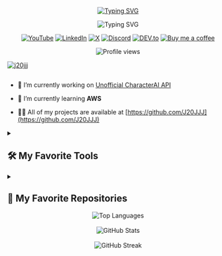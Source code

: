 <p align="center">
  <a href="https://git.io/typing-svg">
    <img src="https://readme-typing-svg.demolab.com?font=Fira+Code&weight=900&size=50&duration=2500&pause=1000&color=2E91F7&center=true&vCenter=true&repeat=false&width=435&lines=Hi+%F0%9F%91%8B%2C+I'm+Javi" alt="Typing SVG" />
  </a>
</p>


<p align="center">
  <img src="https://readme-typing-svg.demolab.com?lines=Junior+Full+Stack+Developer+%F0%9F%92%BB;Graduated+in+DAM+and+DAW+%F0%9F%8E%93;Learning+something+new+every+day+%F0%9F%9A%80;;I+enjoy+building+useful+things+with+code+%F0%9F%9B%A0%EF%B8%8F&font=Fira+Code&weight=500&size=22&duration=3500&pause=1000&color=36BCF7FF&center=true&vCenter=true&width=600&height=60" alt="Typing SVG" />
</p>

<p align="center">
  <!-- Botones sociales estilo “for‑the‑badge” -->
  <a href=""><img src="https://custom-icon-badges.demolab.com/badge/-YouTube-FF0000?style=for-the-badge&logo=youtube&logoColor=white" alt="YouTube"/></a>
  <a href=""><img src="https://custom-icon-badges.demolab.com/badge/LinkedIn-0A66C2?style=for-the-badge&logo=linkedin&logoColor=white" alt="LinkedIn"/></a>
  <a href=""><img src="https://custom-icon-badges.demolab.com/badge/X-1DA1F2?style=for-the-badge&logo=twitter&logoColor=white" alt="X"/></a>
  <a href=""><img src="https://custom-icon-badges.demolab.com/badge/Discord-5865F2?style=for-the-badge&logo=discord&logoColor=white" alt="Discord"/></a>
  <a href=""><img src="https://custom-icon-badges.demolab.com/badge/DEV.to-0A0A0A?style=for-the-badge&logo=devdotto&logoColor=white" alt="DEV.to"/></a>
  <a href=""><img src="https://custom-icon-badges.demolab.com/badge/Buy%20me%20a%20coffee-F16061?style=for-the-badge&logo=ko-fi&logoColor=white" alt="Buy me a coffee"/></a>
</p>


<p align="center">
  <img src="https://komarev.com/ghpvc/?username=J20JJJ&label=👁‍🗨%20Profile%20views&color=blueviolet&style=for-the-badge" alt="Profile views" />
</p>


<p align="left"> <a href="https://github.com/ryo-ma/github-profile-trophy"><img src="https://github-profile-trophy.vercel.app/?username=j20jjj" alt="j20jjj" /></a> </p>

<p align="left"> <a href="https://twitter.com/" target="blank"><img src="https://img.shields.io/twitter/follow/?logo=twitter&style=for-the-badge" alt="" /></a> </p>

- 🔭 I’m currently working on [Unofficial CharacterAI API](https://github.com/J20JJJ/characterIAapi.git)

- 🌱 I’m currently learning **AWS**

- 👨‍💻 All of my projects are available at [https://github.com/J20JJJ](https://github.com/J20JJJ)


<details> 
  <summary><h2>🛠️ My Favorite Tools</h2></summary>

<h3>👨‍💻 Programming and Markup Languages</h3>

<p>
  <a href="#"><img alt="Bash" src="https://img.shields.io/badge/Bash-121011.svg?logo=gnu-bash&logoColor=white"></a>
  <a href="#"><img alt="C" src="https://custom-icon-badges.demolab.com/badge/C-03599C.svg?logo=c-in-hexagon&logoColor=white"></a>
  <a href="#"><img alt="C++" src="https://custom-icon-badges.demolab.com/badge/C++-9C033A.svg?logo=cpp2&logoColor=white"></a>
  <a href="#"><img alt="C#" src="https://custom-icon-badges.demolab.com/badge/C%23-68217A.svg?logo=cs2&logoColor=white"></a>
  <a href="#"><img alt="CSS" src="https://img.shields.io/badge/CSS-1572B6.svg?logo=css3&logoColor=white"></a>
  <a href="#"><img alt="SCSS" src="https://img.shields.io/badge/SCSS-CC6699.svg?logo=sass&logoColor=white"></a>
  <a href="#"><img alt="Groovy" src="https://custom-icon-badges.demolab.com/badge/Groovy-4298B8.svg?logo=apachegroovy&logoColor=white"></a>
  <a href="#"><img alt="HTML" src="https://img.shields.io/badge/HTML-E34F26.svg?logo=html5&logoColor=white"></a>
  <a href="#"><img alt="Java" src="https://custom-icon-badges.demolab.com/badge/Java-007396.svg?logo=java&logoColor=white"></a>
  <a href="#"><img alt="JavaScript" src="https://img.shields.io/badge/JavaScript-F7DF1E.svg?logo=javascript&logoColor=black"></a>
  <a href="#"><img alt="GDScript" src="https://img.shields.io/badge/GDScript-355570.svg?logo=godot-engine&logoColor=white"></a>
  <a href="#"><img alt="LaTeX" src="https://img.shields.io/badge/LaTeX-008080.svg?logo=latex&logoColor=white"></a>
  <a href="#"><img alt="Markdown" src="https://img.shields.io/badge/Markdown-000000.svg?logo=markdown&logoColor=white"></a>
  <a href="#"><img alt="Node.js" src="https://img.shields.io/badge/Node.js-43853D.svg?logo=node.js&logoColor=white"></a>
  <a href="#"><img alt="PHP" src="https://img.shields.io/badge/PHP-777BB4.svg?logo=php&logoColor=white"></a>
  <a href="#"><img alt="Python" src="https://img.shields.io/badge/Python-14354C.svg?logo=python&logoColor=white"></a>
  <a href="#"><img alt="Restructured Text" src="https://img.shields.io/badge/Restructured Text-3a4148.svg?logo=readthedocs&logoColor=white"></a>
  <a href="#"><img alt="Scratch" src="https://img.shields.io/badge/Scratch-4D97FF.svg?logo=scratch&logoColor=white"></a>
  <a href="#"><img alt="Construct 2" src="https://img.shields.io/badge/Construct%202-00b56a.svg?logo=construct-3&logoColor=white"></a>
  <a href="#"><img alt="SQL" src="https://custom-icon-badges.demolab.com/badge/SQL-025E8C.svg?logo=database&logoColor=white"></a>
  <a href="#"><img alt="SVG+XML" src="https://img.shields.io/badge/SVG%2BXML-e0982c.svg?logo=svg&logoColor=white"></a>
  <a href="#"><img alt="TypeScript" src="https://img.shields.io/badge/TypeScript-007ACC.svg?logo=typescript&logoColor=white"></a>
</p>

<h3>🧰 Frameworks and Libraries</h3>

<p>
  <a href="#"><img alt="Bootstrap" src="https://img.shields.io/badge/Bootstrap-7952B3.svg?logo=bootstrap&logoColor=white"></a>
  <a href="#"><img alt="Cordova" src="https://img.shields.io/badge/-Cordova-E8E8E8?logo=apache-cordova&logoColor=black"></a>
  <a href="#"><img alt="Discord.py" src="https://custom-icon-badges.demolab.com/badge/Discord.py-0d1620.svg?logo=dpy"></a>
  <a href="#"><img alt="Electron" src="https://img.shields.io/badge/Electron-20232e.svg?logo=electron&logoColor=white"></a>
  <a href="#"><img alt="Express.js" src="https://img.shields.io/badge/Express.js-404d59.svg?logo=express&logoColor=white"></a>
  <a href="#"><img alt="Flask" src="https://img.shields.io/badge/Flask-000000.svg?logo=flask&logoColor=white"></a>
  <a href="#"><img alt="GitHub Actions" src="https://img.shields.io/badge/GitHub%20Actions-2671E5.svg?logo=github%20actions&logoColor=white"></a>
  <a href="#"><img alt="Gunicorn" src="https://img.shields.io/badge/-Gunicorn-499848.svg?logo=gunicorn&logoColor=white"></a>
  <a href="#"><img alt="Material Design" src="https://img.shields.io/badge/Material%20Design-0081CB.svg?logo=material-design&logoColor=white"></a>
  <a href="#"><img alt="Nextcord" src="https://custom-icon-badges.demolab.com/badge/Nextcord-0d1620.svg?logo=nextcord"></a>
  <a href="#"><img alt="NumPy" src="https://img.shields.io/badge/Numpy-013243.svg?logo=numpy&logoColor=white"></a>
  <a href="#"><img alt="Pandas" src="https://img.shields.io/badge/Pandas-150458.svg?logo=pandas&logoColor=white"></a>
  <a href="#"><img alt="Praw" src="https://custom-icon-badges.demolab.com/badge/Praw-ff3c0c.svg?logo=praw"></a>
  <a href="#"><img alt="Pytest" src="https://img.shields.io/badge/Pytest-0A9EDC.svg?logo=pytest&logoColor=white"></a>
  <a href="#"><img alt="React" src="https://img.shields.io/badge/React-20232a.svg?logo=react&logoColor=%2361DAFB"></a>
  <a href="#"><img alt="Vue" src="https://img.shields.io/badge/Vue.js-35495E.svg?logo=vue.js&logoColor=4FC08D"></a>
  <a href="#"><img alt="Arduino" src="https://img.shields.io/badge/-Arduino-00979D?logo=Arduino&logoColor=white"></a>
  <a href="#"><img alt="Vite" src="https://img.shields.io/badge/Vite-646CFF.svg?logo=vite&logoColor=white"></a>
  <a href="#"><img alt="Angular" src="https://img.shields.io/badge/Angular-DD0031.svg?logo=angular&logoColor=white"></a>
  <a href="#"><img alt="Symfony" src="https://img.shields.io/badge/Symfony-111111.svg?logo=symfony&logoColor=white"></a>
  <a href="#"><img alt="SymPy" src="https://img.shields.io/badge/Sympy-3B5526.svg?logo=sympy&logoColor=white"></a>
  <a href="#"><img alt="PyGame" src="https://img.shields.io/badge/PyGame-202020.svg?logo=data:image/png;base64,iVBORw0KGgoAAAANSUhEUgAAABAAAAAQCAYAAAAf8/9hAAABYklEQVQ4T52TzU7DMBBF3+MCow4RAyUgIzACExUTsAxESIJAQlkHgCWAADcCEeSMiUuFjsvluXb95P71iFybDSvN4TOyoBEhYoTzWyEfjgjBv1EVS8no+mxIvCvQXq5MKocFfNcQGxN0nlbmSVC9EjwEQ7YmI5Dk92DnMCtPgz1zV8Fy3rPEB++OJUC4XgubSwusvwhnPZwFjUv7MiUIymUyrNwYDU7rKrVqtpHK5UQKiqJAWWZQCWZTGfxvMvhrn02rTq9Xqw+EE0Xa7XZoNBJZTIZVmEYQhFlsViUSKFUYrFYH9mZDhQLjvMMAMAwDIaJBIiMjqNGAb3eXUez2Sz6fZ7hdlslt1uN+twOJfL5RKNRn1er7YBoEEAqFarTYdDrB1mGv3xEb5FwAAAABJRU5ErkJggg==&logoColor=white"></a>
  <a href="#"><img alt="Tailwind CSS" src="https://img.shields.io/badge/Tailwind%20CSS-38B2AC.svg?logo=tailwindcss&logoColor=white"></a>
  <a href="#"><img alt="WordPress" src="https://img.shields.io/badge/WordPress-21759B?logo=wordpress&logoColor=white"></a>
  <a href="#"><img alt="WPF (.NET)" src="https://img.shields.io/badge/WPF-5C2D91?logo=.net&logoColor=white"></a>
</p>


  <h3>🗄️ Databases and Cloud Hosting</h3>

<p>
  <a href="#"><img alt="GitHub Pages" src="https://img.shields.io/badge/GitHub%20Pages-327FC7.svg?logo=github&logoColor=white"></a>
  <a href="#"><img alt="AWS" src="https://img.shields.io/badge/AWS-FF9900.svg?logo=amazon&logoColor=white"></a>
  <a href="#"><img alt="Netlify" src="https://img.shields.io/badge/Netlify-00C7B7.svg?logo=netlify&logoColor=white"></a>
  <a href="#"><img alt="MongoDB" src="https://img.shields.io/badge/MongoDB-4ea94b.svg?logo=mongodb&logoColor=white"></a>
  <a href="#"><img alt="MySQL" src="https://img.shields.io/badge/MySQL-00f.svg?logo=mysql&logoColor=white"></a>
  <a href="#"><img alt="Notion" src="https://img.shields.io/badge/Notion-010101.svg?logo=notion&logoColor=white"></a>
  <a href="#"><img alt="Oracle" src="https://img.shields.io/badge/Oracle-F80000.svg?logo=oracle&logoColor=white"></a>
  <a href="#"><img alt="PostgreSQL" src="https://img.shields.io/badge/PostgreSQL-316192.svg?logo=postgresql&logoColor=white"></a>
  <a href="#"><img alt="Render" src="https://img.shields.io/badge/Render-00979D.svg?logo=render&logoColor=white"></a>
  <a href="#"><img alt="SQLite" src="https://img.shields.io/badge/SQLite-07405e.svg?logo=sqlite&logoColor=white"></a>
  <a href="#"><img alt="Vercel" src="https://img.shields.io/badge/Vercel-000000.svg?logo=vercel&logoColor=white"></a>
  <a href="#"><img alt="Supabase" src="https://img.shields.io/badge/Supabase-3ECF8E.svg?logo=supabase&logoColor=white"></a>
  <a href="#"><img alt="Koyeb" src="https://img.shields.io/badge/Koyeb-3D3EEB.svg?logo=koyeb&logoColor=white"></a>
</p>


  <h3>💻 Software and Tools</h3>

<p>
  <a href="#"><img alt="Adobe" src="https://img.shields.io/badge/Adobe-FF0000.svg?logo=adobe&logoColor=white"></a>
  <a href="#"><img alt="Android" src="https://img.shields.io/badge/Android-3DDC84?logo=android&logoColor=white"></a>
  <a href="#"><img alt="Android Studio" src="https://img.shields.io/badge/Android%20Studio-008678.svg?logo=android-studio&logoColor=white"></a>
  <a href="#"><img alt="Arch Linux" src="https://img.shields.io/badge/Arch%20Linux-1793D1.svg?logo=arch-linux&logoColor=white"></a>
  <a href="#"><img alt="Audacity" src="https://img.shields.io/badge/-Audacity-0000CC?logo=audacity&logoColor=white"></a>
  <a href="#"><img alt="Bitwarden" src="https://img.shields.io/badge/-Bitwarden-175DDC?logo=bitwarden&logoColor=white"></a>
  <a href="#"><img alt="Brave" src="https://img.shields.io/badge/-Brave-FB542B?logo=brave&logoColor=white"></a>
  <a href="#"><img alt="Construct 3" src="https://img.shields.io/badge/Construct%203-00b56a.svg?logo=construct-3&logoColor=white"></a>
  <a href="#"><img alt="Dark Reader" src="https://img.shields.io/badge/-Dark%20Reader-141E24?logo=dark-reader&logoColor=white"></a>
  <a href="#"><img alt="DBeaver" src="https://custom-icon-badges.demolab.com/badge/-Dbeaver-372923?logo=dbeaver-mono&logoColor=white"></a>
  <a href="#"><img alt="Discord" src="https://img.shields.io/badge/-Discord-5865F2.svg?logo=discord&logoColor=white"></a>
  <a href="#"><img alt="Git" src="https://img.shields.io/badge/Git-F05033.svg?logo=git&logoColor=white"></a>
  <a href="#"><img alt="GitHub Desktop" src="https://img.shields.io/badge/GitHub%20Desktop-8034A9.svg?logo=github&logoColor=white"></a>
  <a href="#"><img alt="Google Sheets" src="https://img.shields.io/badge/Sheets-34A853.svg?logo=google%20sheets&logoColor=white"></a>
  <a href="#"><img alt="Inkscape" src="https://img.shields.io/badge/Inkscape-000000?logo=Inkscape&logoColor=white"></a>
  <a href="#"><img alt="Jupyter" src="https://img.shields.io/badge/Jupyter-F37626.svg?logo=Jupyter&logoColor=white"></a>
  <a href="#"><img alt="OBS Studio" src="https://img.shields.io/badge/-OBS-302E31?logo=obs-studio&logoColor=white"></a>
  <a href="#"><img alt="Photopea" src="https://img.shields.io/badge/Photopea-18A497?logo=photopea&logoColor=white"></a>
  <a href="#"><img alt="Postman" src="https://img.shields.io/badge/Postman-FF6C37?logo=postman&logoColor=white"></a>
  <a href="#"><img alt="Thunder Client" src="https://img.shields.io/badge/Thunder%20Client-1E90FF.svg?logo=thunder-client&logoColor=white"></a>
  <a href="#"><img alt="Git Graph" src="https://img.shields.io/badge/Git%20Graph-888888.svg?logo=git&logoColor=white"></a>
  <a href="#"><img alt="Live Server" src="https://img.shields.io/badge/Live%20Server-339933.svg?logo=live-server&logoColor=white"></a>
  <a href="#"><img alt="SonarLint" src="https://img.shields.io/badge/-SonarLint-CB2029?logo=sonarlint&logoColor=white"></a>
  <a href="#"><img alt="Stack Overflow" src="https://img.shields.io/badge/-Stack%20Overflow-FE7A16?logo=stack-overflow&logoColor=white"></a>
  <a href="#"><img alt="Visual Studio Code" src="https://img.shields.io/badge/Visual%20Studio%20Code-0078d7.svg?logo=visual-studio-code&logoColor=white"></a>
</p>

</details>


<details> 
  <summary><h2>📌 <strong>My Favorite Repositories</strong></h2></summary>

  <div align="center">
    <a href="https://github.com/J20JJJ/MusiJuego">
      <img width="400" src="https://github-readme-stats.vercel.app/api/pin/?username=J20JJJ&repo=MusiJuego&theme=react" alt="MusiJuego">
    </a>
    <a href="https://github.com/J20JJJ/Proyecto-Trimestre">
      <img width="400" src="https://github-readme-stats.vercel.app/api/pin/?username=J20JJJ&repo=Proyecto-Trimestre&theme=react" alt="Proyecto-Trimestre">
    </a>
    <a href="https://github.com/J20JJJ/minecraftle">
      <img width="400" src="https://github-readme-stats.vercel.app/api/pin/?username=J20JJJ&repo=minecraftle&theme=react" alt="minecraftle">
    </a>
    <a href="https://github.com/J20JJJ/characterIAapi">
      <img width="400" src="https://github-readme-stats.vercel.app/api/pin/?username=J20JJJ&repo=characterIAapi&theme=react" alt="characterIAapi">
    </a>
  </div>
</details>







<div align="center">
  <img src="https://github-readme-stats.vercel.app/api/top-langs?username=j20jjj&show_icons=true&locale=en&layout=compact&theme=react&bg_color=1F222E&title_color=2E91F7&text_color=C9D1D9&icon_color=36BCF7&border_color=30363D" alt="Top Languages" />
  <br><br>
  <img src="https://github-readme-stats.vercel.app/api?username=j20jjj&show_icons=true&locale=en&theme=react&bg_color=1F222E&title_color=2E91F7&text_color=C9D1D9&icon_color=36BCF7&border_color=30363D" alt="GitHub Stats" />
  <br><br>
  <img src="https://github-readme-streak-stats.herokuapp.com/?user=j20jjj&theme=react&background=1F222E&ring=2E91F7&fire=2E91F7&currStreakLabel=36BCF7&sideNums=36BCF7&sideLabels=C9D1D9&dates=C9D1D9" alt="GitHub Streak" />
</div>


